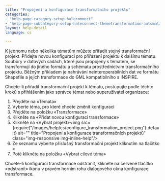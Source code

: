 ```yaml
---
title: "Propojení a konfigurace transformačního projektu"
categories:
- "help-page-category-setup-haleconnect"
- "help-page-subcategory-setup-haleconnect-themetransformation-automation"
layout: help-detail
language: cs

---
```


K jednomu nebo několika tématům můžete přiřadit stejný transformační projekt. Přidejte novou konfiguraci pro přiřazení projektu k dalšímu tématu. Soubory v datových sadách, které jsou propojeny s tématem, se transformují do jiného formátu a schématu prostřednictvím transformačního projektu. Běžným příkladem je nahrávání neinteroperabilních dat ve formátu Shapefile a jejich transformace do GML kompatibilního s INSPIRE.

Chcete-li přiřadit transformační projekt k tématu, postupujte podle těchto kroků s přihlášením jako správce témat nebo superuživatel organizace:

1. Přejděte na &laquo;Témata&raquo;
1. Vyberte téma, pro které chcete změnit konfiguraci
1. Přejděte na položku &laquo;Transformace&raquo;
1. Klikněte na &laquo;Přidat novou konfiguraci transformace&raquo;
1. Klikněte na &laquo;Vybrat projekt&raquo;<img src={require("/images/help/cs/configure_transformation_project.png").default} alt="" title="Propojení a konfigurace transformačních projektů" class="img-responsive img-inline-help"/>
1. Ze seznamu vyberte příslušný transformační projekt kliknutím na tlačítko » 
1. Poté klikněte na položku &laquo;Vybrat cílové téma&raquo; 

Chcete-li konfiguraci transformace odstranit, klikněte na červené tlačítko &laquo;odstranit&raquo; ikonu v pravém horním rohu dialogového okna konfigurace transformace.
